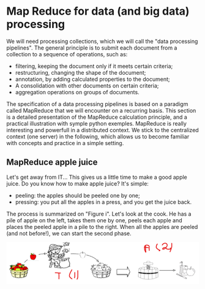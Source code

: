 # Map Reduce for data (and big data) processing

We will need processing collections, which we will call the "data processing pipelines". The general principle is to submit each document from a collection to a sequence of operations, such as:

* filtering, keeping the document only if it meets certain criteria;
* restructuring, changing the shape of the document;
* annotation, by adding calculated properties to the document;
* A consolidation with other documents on certain criteria;
* aggregation operations on groups of documents.

The specification of a data processing pipelines is based on a paradigm called MapReduce that we will encounter on a recurring basis. This section is a detailed presentation of the MapReduce calculation principle, and a practical illustration with symple python exemples. 
MapReduce is really interesting and powerfull in a distributed context. We stick to the centralized context (one server) in the following, which allows us to become familiar with concepts and practice in a simple setting.

## MapReduce apple juice
Let's get away from IT... This gives us a little time to make a good apple juice. Do you know how to make apple juice? It's simple:

* peeling: the apples should be peeled one by one;
* pressing: you put all the apples in a press, and you get the juice back.

The process is summarized on "Figure i". Let's look at the cook. He has a pile of apple on the left, takes them one by one, peels each apple and places the peeled apple in a pile to the right. When all the apples are peeled (and not before!), we can start the second phase.

![Apple Juice Transform and assemble](img/TransformAssempleAppleJuce_1.png "Transform -> Assemble -> juice") 